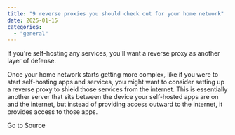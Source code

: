 ```yaml
---
title: "9 reverse proxies you should check out for your home network"
date: 2025-01-15
categories: 
  - "general"
---
```


If you're self-hosting any services, you'll want a reverse proxy as another layer of defense.

Once your home network starts getting more complex, like if you were to start self-hosting apps and services, you might want to consider setting up a reverse proxy to shield those services from the internet. This is essentially another server that sits between the device your self-hosted apps are on and the internet, but instead of providing access outward to the internet, it provides access to those apps.

Go to Source
